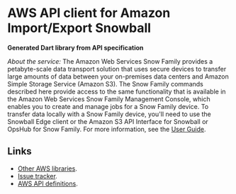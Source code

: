 # AWS API client for Amazon Import/Export Snowball

**Generated Dart library from API specification**

*About the service:*
The Amazon Web Services Snow Family provides a petabyte-scale data transport
solution that uses secure devices to transfer large amounts of data between
your on-premises data centers and Amazon Simple Storage Service (Amazon S3).
The Snow Family commands described here provide access to the same
functionality that is available in the Amazon Web Services Snow Family
Management Console, which enables you to create and manage jobs for a Snow
Family device. To transfer data locally with a Snow Family device, you'll
need to use the Snowball Edge client or the Amazon S3 API Interface for
Snowball or OpsHub for Snow Family. For more information, see the <a
href="https://docs.aws.amazon.com/AWSImportExport/latest/ug/api-reference.html">User
Guide</a>.

## Links

- [Other AWS libraries](https://github.com/agilord/aws_client/tree/master/generated).
- [Issue tracker](https://github.com/agilord/aws_client/issues).
- [AWS API definitions](https://github.com/aws/aws-sdk-js/tree/master/apis).
